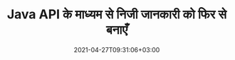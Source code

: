 ---
############################# Static ############################
layout: "product"
date: 2021-04-27T09:31:06+03:00
draft: false

product: "Redaction"
product_tag: "redaction"
platform: "Java"
platform_tag: "java"

############################# Head ############################
head_title: "Java रिडक्शन API | PDF Word Excel छवि से संवेदनशील डेटा छिपाएं"
head_description: "Java डॉक्यूमेंट रिडक्शन API - विभिन्न प्रकार के रिडक्शन के माध्यम से PDF, Word, Excel, PowerPoint प्रस्तुतियों और रैस्टर छवियों से व्यक्तिगत डेटा छिपाएं।"

############################# Header ############################
title: "Java API के माध्यम से निजी जानकारी को फिर से बनाएँ"
description: "Java रिडक्शन API का उपयोग करके दस्तावेज़ों, वर्कशीट्स, प्रस्तुतियों, PDF और रैस्टर इमेज फ़ाइलों से व्यक्तिगत जानकारी और मेटाडेटा को बाहर निकालें या छिपाएं।"
button:
    enable: true

############################# SubMenu ############################
submenu:
    enable: true
    
    left:
        img_alt: "GroupDocs.Redaction for Java"
        image: "https://www.groupdocs.cloud/templates/groupdocs/images/product-logos/groupdocs-redaction-java.png"
        product: "GroupDocs.Redaction"
        platform: "Java"

    middle:
        button:
            # button loop
            - link: "#overview"
              text: "संक्षिप्त विवरण"

            # button loop
            - link: "#features"
              text: "फीचर्स"

            # button loop
            - link: "#support"
              text: "सहायता"

            # button loop
            - link: "https://products.groupdocs.app/redaction"
              text: "लाइव डेमो"

            # button loop
            - link: "https://purchase.groupdocs.com/pricing/redaction/java"
              text: "मूल्य निर्धारण"

    right:
        link_download: "https://downloads.groupdocs.com/redaction"
        link_learn: "https://docs.groupdocs.com/redaction/java/"
        link_buy: "https://purchase.groupdocs.com"

############################# Overview ############################
overview:
    enable: true
    content: |
      GroupDocs.Redaction for Java API डेवलपर्स को Microsoft Word, Excel, PowerPoint, PDF और छवियों जैसे लोकप्रिय फ़ाइल स्वरूपों से संवेदनशील डेटा निकालने की सुविधा देता है ताकि इसका उपयोग और वितरण किया जा सके, लेकिन फिर भी गोपनीय जानकारी की सुरक्षा भी की जा सके। रिडक्शन लाइब्रेरी टेक्स्ट, मेटाडेटा और एनोटेशन रिडक्शन प्रकारों के माध्यम से सामाजिक सुरक्षा नंबर, चिकित्सा जानकारी, वित्तीय, मालिकाना, कानूनी या यहां तक कि व्यापार विवरण सहित किसी भी प्रकार की वर्गीकृत जानकारी को संपादित करने के लिए एक एकल प्रारूप-स्वतंत्र इंटरफ़ेस प्रदान करती है। यह आपको दस्तावेज़ को उसके मूल प्रारूप में सहेजने और मूल पृष्ठों की रेखापुंज छवियों के साथ एक स्वच्छ PDF दस्तावेज़ बनाने की अनुमति देता है।
    tabs:
      enable: true
      
      ## TAB ONE ##
      tab_one:
        description: |
          Java के लिए GroupDocs.Redaction का अवलोकन निम्नलिखित है:
      
        right:
          enable: true
          icon: "fab fa-html5"
          title: "संक्षिप्त विवरण"
          content: |
            * टेक्स्ट रिडक्ट करें
            * मेटाडेटा को फिर से तैयार करें
            * एनोटेशन को फिर से तैयार करें
            * टेबुलर दस्तावेज़ को फिर से तैयार करें
            * संरक्षित फ़ाइलों को फिर से बनाएँ
            * अनुकूलन
      
      ## TAB TWO ##
      tab_two:
        description: |
          Java के लिए GroupDocs.Redaction निम्नलिखित [दस्तावेज़ फ़ाइल स्वरूपों] का समर्थन करता है (https://docs.groupdocs.com/redaction//supported-document-formats/java):

        right:
          enable: true
          table:
            # table loop
            - title: "टेक्स्ट, मेटाडेटा और टिप्पणियां संपादित करें"
              content: |
                * **Word**: DOC, DOCX, DOT, ODT, DOTX, DOCM, DOTM, RTF
                * **Excel**: XLS, XLSX, XLT, XLTX, XLSM, XLTM, सीएसवी
                * **PowerPoint**: PPT, PPTX, PPS, PPSX, POTX, PPTM, PPSM, POTM
                * **फिक्स्ड लेआउट**: PDF
                * **रैस्टर इमेजेज**: JPG, BMP, PNG, GIF, TIFF

      ## TAB THREE ##
      tab_three:
        description: |
          Java के लिए GroupDocs.Redaction निम्नलिखित ऑपरेटिंग सिस्टम, फ़्रेमवर्क और पैकेज मैनेजरों का समर्थन करता है:
        
        left:
          enable: true
          table:
            # table loop
            - icon: "fab fa-windows"
              title: "ऑपरेटिंग सिस्टम"
              content: |
                * माइक्रोसॉफ्ट Windows Desktop
                * माइक्रोसॉफ्ट Windows Server
                * Linux
                * Mac ओएस

            # table loop
            - icon: "fas fa-code"
              title: "समर्थित फ़्रेमवर्क"
              content: |
                * Java 7 (1.7) और इसके बाद के संस्करण

        right:
          enable: true
          table:
            # table loop
            - icon: "फास फा-कॉग्स"
              title: "विकास का वातावरण"
              content: |
                * नेटबीन्स
                * इंटेलीज आइडिया
                * ग्रहण

            # table loop
            - icon: "फास फा-टूल्स"
              title: "ऑटोमेशन टूल बनाएं"
              content: |
                * मेवेन

############################# Features ############################
features:
    enable: true
    title: "Java सुविधाओं के लिए GroupDocs.Redaction"

    feature:
      # feature loop
      - icon: "fas fa-copy"
        content: "खोज स्ट्रिंग के सटीक मिलान खोजें और संपादित करें"

      # feature loop
      - icon: "fas fa-eye"
        content: "रिडक्शन प्रक्रिया को नियंत्रित करें और विशिष्ट मैचों को छोड़ दें"

      # feature loop
      - icon: "fas fa-bolt"
        content: "नियमित अभिव्यक्तियों का उपयोग करके खोजें और फिर से बनाएं"
      
      # feature loop
      - icon: "fas fa-file-powerpoint"
        content: "कार्यालय प्रारूपों और PDF के लिए अंतर्निहित समर्थन"

      # feature loop
      - icon: "fas fa-code"
        content: "मेटाडेटा मिटाएं या मेटाडेटा मानों को संशोधित करें"

      # feature loop
      - icon: "fas fa-cloud"
        content: "रिडक्शन को विशिष्ट वर्कशीट और कॉलम तक सीमित करें"

      # feature loop
      - icon: "fas fa-remove-format"
        content: "एनोटेशन हटाएं या उनके टेक्स्ट को संपादित करें"

      # feature loop
      - icon: "fas fa-comment-slash"
        content: "टेक्स्टुअल (छूट कोड) या ग्राफिक (रंगीन आयताकार) रिडक्शन का उपयोग करें"

      # feature loop
      - icon: "fas fa-location-arrow"
        content: "दस्तावेज़ को उसके मूल प्रारूप में या मूल पृष्ठों की रेखापुंज छवियों के साथ PDF के रूप में सहेजें"

      # feature loop
      - icon: "fas fa-border-all"
        content: "रैस्टर इमेज फॉर्मेट और इमेज रीजन रिडक्शन के लिए सहायता"

      # feature loop
      - icon: "fas fa-wrench"
        content: "कस्टम रिडक्शन और फॉर्मेट को लागू करने के लिए इंटीग्रेशन इंटरफेस"

      # feature loop
      - icon: "fas fa-columns"
        content: "छवि फ़ाइलों से EXIF मेटाडेटा संपादित करें या निकालें"

      # feature loop
      - icon: "fas fa-file-word"
        content: "PDF, Word और प्रस्तुति दस्तावेज़ों के अंदर एम्बेडेड छवियों को फिर से बनाएं"

    more_feature:
      # more_feature_loop
      - title: "अपने वर्गीकृत डेटा को संशोधित करके गोपनीयता सुनिश्चित करें"
        content: |
          GroupDocs.Redaction for Java लाइब्रेरी डेवलपर्स को विभिन्न प्रकार के रिडक्शन का उपयोग करके समर्थित दस्तावेज़ों से टेक्स्ट और छवियों को फिर से बनाने का अधिकार देती है। हमारे Redaction API का उपयोग करना सरल और सीधा है।  

          निम्न कोड उदाहरण Microsoft Excel स्प्रेडशीट जैसे टैब्यूलर दस्तावेज़ का उपयोग करता है, जहां रिडक्शन का दायरा किसी विशिष्ट वर्कशीट और/या कॉलम तक सीमित किया जा सकता है। यह वर्कशीट “ग्राहक” पर ईमेल के साथ दूसरे कॉलम को फिर से बनाने के लिए फ़िल्टर का उपयोग करता है, जिससे दस्तावेज़ में अन्य सभी ईमेल अछूते रह जाते हैं।

          ```java
          // Redactor वर्ग का एक उदाहरण बनाएं
          final Redactor redactor  = new Redactor("sample.xlsx");
          try
          {
              CellFilter filter = new CellFilter();
              filter.setColumnIndex(1);
              filter.setWorkSheetName("Customers");
              Pattern expression = Pattern.compile("^\\w+([-+.']\\w+)*@\\w+([-.]\\w+)*\\.\\w+([-.]\\w+)*$");
              // रिडक्शन लागू करें
              RedactorChangeLog result = redactor.apply(new CellColumnRedaction(filter, expression, new ReplacementOptions("[customer email]")));
              if (result.getStatus() != RedactionStatus.Failed)
              {
                  SaveOptions so = new SaveOptions();
                  so.setAddSuffix(true);
                  so.setRasterizeToPDF(false);
                  redactor.save(so);
              };
          }
          finally { redactor.close(); }
          ```

############################# Support ############################
support:
    enable: true

############################# Solutions ############################
solutions:
    enable: true
    title: "GroupDocs.Redaction अन्य लोकप्रिय विकास परिवेशों के लिए दस्तावेज़ देखने वाले API प्रदान करता है"

    solution:
        # solution loop
        - img_alt: "GroupDocs.Redaction for .NET"
          image: "https://www.groupdocs.cloud/templates/groupdocs/images/product-logos/groupdocs-redaction-net.png"
          product: "GroupDocs.Redaction"
          platform: ".NET"
          link: "/redaction/net/"

############################# Back to top ###############################
back_to_top:
  enable: true
---